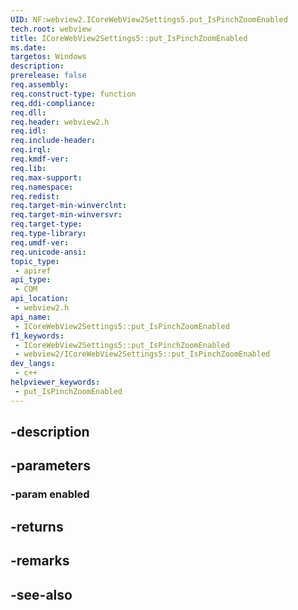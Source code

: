 ```yaml
---
UID: NF:webview2.ICoreWebView2Settings5.put_IsPinchZoomEnabled
tech.root: webview
title: ICoreWebView2Settings5::put_IsPinchZoomEnabled
ms.date: 
targetos: Windows
description: 
prerelease: false
req.assembly: 
req.construct-type: function
req.ddi-compliance: 
req.dll: 
req.header: webview2.h
req.idl: 
req.include-header: 
req.irql: 
req.kmdf-ver: 
req.lib: 
req.max-support: 
req.namespace: 
req.redist: 
req.target-min-winverclnt: 
req.target-min-winversvr: 
req.target-type: 
req.type-library: 
req.umdf-ver: 
req.unicode-ansi: 
topic_type:
 - apiref
api_type:
 - COM
api_location:
 - webview2.h
api_name:
 - ICoreWebView2Settings5::put_IsPinchZoomEnabled
f1_keywords:
 - ICoreWebView2Settings5::put_IsPinchZoomEnabled
 - webview2/ICoreWebView2Settings5::put_IsPinchZoomEnabled
dev_langs:
 - c++
helpviewer_keywords:
 - put_IsPinchZoomEnabled
---
```


## -description

## -parameters

### -param enabled

## -returns

## -remarks

## -see-also

